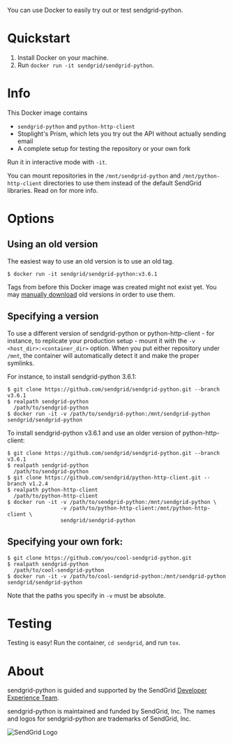 You can use Docker to easily try out or test sendgrid-python.

<a name="Quickstart"></a>
# Quickstart

1. Install Docker on your machine.
2. Run `docker run -it sendgrid/sendgrid-python`.

<a name="Info"></a>
# Info

This Docker image contains
 - `sendgrid-python` and `python-http-client`
 - Stoplight's Prism, which lets you try out the API without actually sending email
 - A complete setup for testing the repository or your own fork

Run it in interactive mode with `-it`.

You can mount repositories in the `/mnt/sendgrid-python` and `/mnt/python-http-client` directories to use them instead of the default SendGrid libraries.  Read on for more info.

<a name="Options"></a>
# Options

## Using an old version

The easiest way to use an old version is to use an old tag.

    $ docker run -it sendgrid/sendgrid-python:v3.6.1

Tags from before this Docker image was created might not exist yet.  You may [manually download](#Versions) old versions in order to use them.

<a name="Versions"></a>
## Specifying a version

To use a different version of sendgrid-python or python-http-client - for instance, to replicate your production setup - mount it with the `-v <host_dir>:<container_dir>` option.  When you put either repository under `/mnt`, the container will automatically detect it and make the proper symlinks.

For instance, to install sendgrid-python 3.6.1:

    $ git clone https://github.com/sendgrid/sendgrid-python.git --branch v3.6.1
    $ realpath sendgrid-python
      /path/to/sendgrid-python
    $ docker run -it -v /path/to/sendgrid-python:/mnt/sendgrid-python sendgrid/sendgrid-python

To install sendgrid-python v3.6.1 and use an older version of python-http-client:

    $ git clone https://github.com/sendgrid/sendgrid-python.git --branch v3.6.1
    $ realpath sendgrid-python
      /path/to/sendgrid-python
    $ git clone https://github.com/sendgrid/python-http-client.git --branch v1.2.4
    $ realpath python-http-client
      /path/to/python-http-client
    $ docker run -it -v /path/to/sendgrid-python:/mnt/sendgrid-python \
                     -v /path/to/python-http-client:/mnt/python-http-client \
                     sendgrid/sendgrid-python

## Specifying your own fork:

    $ git clone https://github.com/you/cool-sendgrid-python.git
    $ realpath sendgrid-python
      /path/to/cool-sendgrid-python
    $ docker run -it -v /path/to/cool-sendgrid-python:/mnt/sendgrid-python sendgrid/sendgrid-python

Note that the paths you specify in `-v` must be absolute.

<a name="Testing"></a>
# Testing
Testing is easy!  Run the container, `cd sendgrid`, and run `tox`.

<a name="about"></a>
# About

sendgrid-python is guided and supported by the SendGrid [Developer Experience Team](mailto:dx@sendgrid.com).

sendgrid-python is maintained and funded by SendGrid, Inc. The names and logos for sendgrid-python are trademarks of SendGrid, Inc.

![SendGrid Logo](https://uiux.s3.amazonaws.com/2016-logos/email-logo%402x.png)
